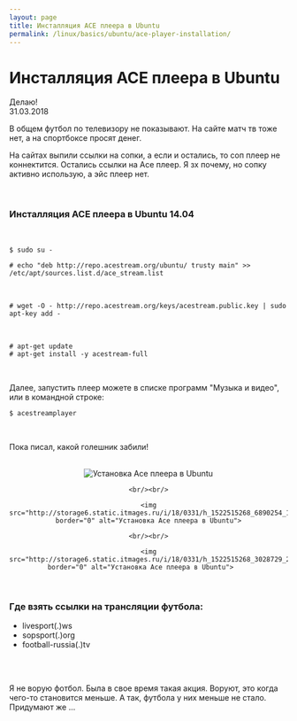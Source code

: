 ```yaml
---
layout: page
title: Инсталляция ACE плеера в Ubuntu
permalink: /linux/basics/ubuntu/ace-player-installation/
---
```


# Инсталляция ACE плеера в Ubuntu


Делаю!  
31.03.2018

В общем футбол по телевизору не показывают. На сайте матч тв тоже нет, а на спортбоксе просят денег.

На сайтах выпили ссылки на сопки, а если и остались, то соп плеер не коннектится. Остались ссылки на Ace плеер. Я зх почему, но сопку активно использую, а эйс плеер нет.


<br/>

### Инсталляция ACE плеера в Ubuntu 14.04

<br/>

    $ sudo su -

    # echo "deb http://repo.acestream.org/ubuntu/ trusty main" >> /etc/apt/sources.list.d/ace_stream.list

<br/>

    # wget -O - http://repo.acestream.org/keys/acestream.public.key | sudo apt-key add -

<br/>

    # apt-get update
    # apt-get install -y acestream-full
    
<br/>

Далее, запустить плеер можете в списке программ "Музыка и видео", или в командной строке:

    $ acestreamplayer


<br/>

Пока писал, какой голешник забили!

<br/>

<div align="center">
    <img src="http://storage6.static.itmages.ru/i/18/0331/h_1522515268_2569674_42675bdd23.png" border="0" alt="Установка Ace плеера в Ubuntu">
    
    <br/><br/>
    
    <img src="http://storage6.static.itmages.ru/i/18/0331/h_1522515268_6890254_12ab5f68cc.png" border="0" alt="Установка Ace плеера в Ubuntu">
    
    <br/><br/>
    
    <img src="http://storage6.static.itmages.ru/i/18/0331/h_1522515268_3028729_270daa318d.png" border="0" alt="Установка Ace плеера в Ubuntu">    
    
</div>


<br/>

### Где взять ссылки на трансляции футбола:

- livesport(.)ws
- sopsport(.)org
- football-russia(.)tv

<br/><br/>

Я не ворую фотбол. Была в свое время такая акция.
Воруют, это когда чего-то становится меньше. А так, футбола у них меньше не стало.
Придумают же ...
